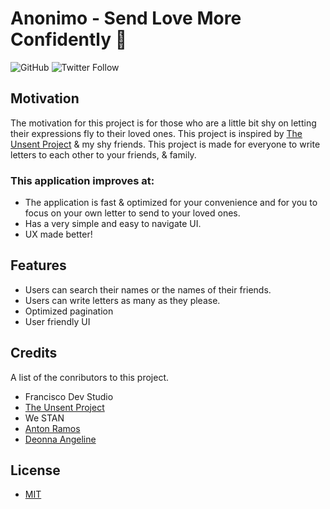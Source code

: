 # Anonimo - Send Love More Confidently 💌
![GitHub](https://img.shields.io/github/license/Kiko915/Anonimo?style=flat-square)  ![Twitter Follow](https://img.shields.io/twitter/follow/_francisneil?label=Follow%20Me&style=social)

## Motivation
The motivation for this project is for those who are a little bit shy on letting their expressions fly to their loved ones. This project is inspired by [The Unsent Project](https://theunsentproject.com/) & my shy friends. This project is made for everyone to write letters to each other to your friends, & family.

### This application improves at:
  * The application is fast & optimized for your convenience and for you to focus on your own letter to send to your loved ones.
  * Has a very simple and easy to navigate UI.
  * UX made better! 
  
## Features
* Users can search their names or the names of their friends.
* Users can write letters as many as they please.
* Optimized pagination
* User friendly UI

## Credits
A list of the conributors to this project.

* Francisco Dev Studio
* [The Unsent Project](https://theunsentproject.com/)
* We STAN 
* [Anton Ramos](https://web.facebook.com/profile.php?id=100023683097270) 
* [Deonna Angeline](https://web.facebook.com/deonna.angeline)

## License
- [MIT](https://github.com/Kiko915/Anonimo/blob/main/LICENSE)

